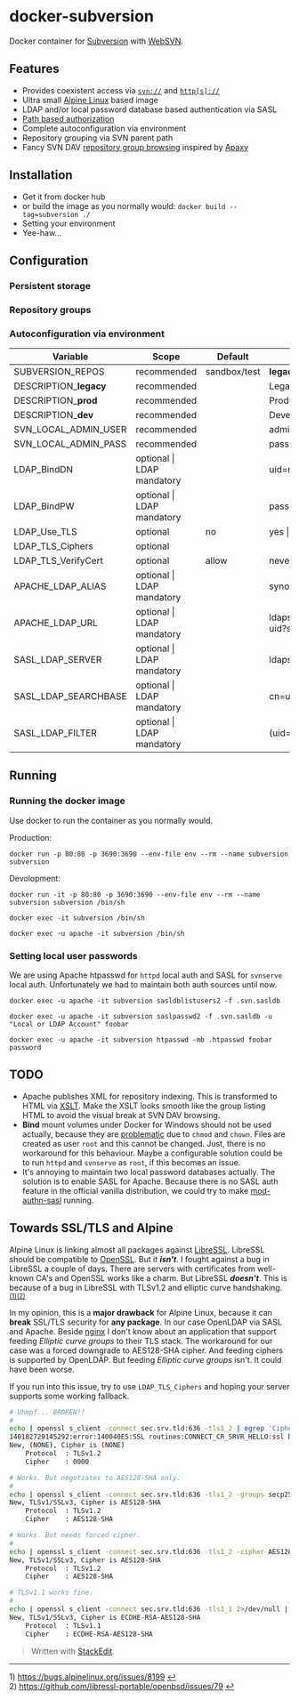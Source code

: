 # docker-subversion
Docker container for [Subversion][1] with [WebSVN][2].

[1]: http://subversion.apache.org/
[2]: https://websvnphp.github.io/

## Features
* Provides coexistent access via [`svn://`][3] and [`http[s]://`][4]
* Ultra small [Alpine Linux][5] based image
* LDAP and/or local password database based authentication via SASL
* [Path based authorization][6]
* Complete autoconfiguration via environment
* Repository grouping via SVN parent path
* Fancy SVN DAV [repository group browsing][7] inspired by [Apaxy][8]

[3]: http://svnbook.red-bean.com/de/1.7/svn.serverconfig.svnserve.html
[4]: http://svnbook.red-bean.com/de/1.7/svn.serverconfig.httpd.html
[5]: https://alpinelinux.org/
[6]: http://svnbook.red-bean.com/de/1.7/svn.serverconfig.pathbasedauthz.html
[7]: http://httpd.apache.org/docs/2.4/mod/mod_autoindex.html
[8]: https://oupala.github.io/apaxy/

## Installation
* Get it from docker hub
* or build the image as you normally would: `docker build --tag=subversion ./`
* Setting your environment
* Yee-haw...

## Configuration

### Persistent storage

### Repository groups

### Autoconfiguration via environment
| Variable | Scope | Default | Example |
| --- | --- | --- | --- |
| SUBVERSION_REPOS | recommended | sandbox/test | **legacy**/code **legacy**/conf **dev**/apps **prod**/apps |
| DESCRIPTION_**legacy** | recommended | | Legacy stuff |
| DESCRIPTION_**prod** | recommended | | Production app code & config |
| DESCRIPTION_**dev** | recommended | | Development app code & config |
| SVN_LOCAL_ADMIN_USER | recommended | | admin |
| SVN_LOCAL_ADMIN_PASS | recommended | | password |
| LDAP_BindDN | optional \| LDAP mandatory | | uid=root,cn=users,dc=example,dc=com |
| LDAP_BindPW | optional \| LDAP mandatory | | password |
| LDAP_Use_TLS |optional | no | yes \| no |
| LDAP_TLS_Ciphers | optional | | |
| LDAP_TLS_VerifyCert | optional | allow | never \| allow \| try \| demand |
| APACHE_LDAP_ALIAS | optional \| LDAP mandatory | | synology |
| APACHE_LDAP_URL | optional \| LDAP mandatory | | ldaps://synology/cn=users,dc=example,dc=com?uid?sub |
| SASL_LDAP_SERVER | optional \| LDAP mandatory | | ldaps://synology |
| SASL_LDAP_SEARCHBASE | optional \| LDAP mandatory | | cn=users,dc=example,dc=com |
| SASL_LDAP_FILTER | optional \| LDAP mandatory | | (uid=%U) |

## Running

### Running the docker image
Use docker to run the container as you normally would.

Production:

`docker run -p 80:80 -p 3690:3690 --env-file env --rm --name subversion subversion`

Devolopment:

`docker run -it -p 80:80 -p 3690:3690 --env-file env --rm --name subversion subversion /bin/sh`

`docker exec -it subversion /bin/sh`

`docker exec -u apache -it subversion /bin/sh`

### Setting local user passwords
We are using Apache htpasswd for `httpd` local auth and SASL for `svnserve` local auth. Unfortunately we had to maintain both auth sources until now.

`docker exec -u apache -it subversion sasldblistusers2 -f .svn.sasldb`

`docker exec -u apache -it subversion saslpasswd2 -f .svn.sasldb -u "Local or LDAP Account" foobar`

`docker exec -u apache -it subversion htpasswd -mb .htpasswd foobar password`

## TODO
* Apache publishes XML for repository indexing. This is transformed to HTML via [XSLT][9]. Make the XSLT looks smooth like the group listing HTML to avoid the visual break at SVN DAV browsing.
* **Bind** mount volumes under Docker for Windows should not be used actually, because they are [problematic][10] due to `chmod` and `chown`. Files are created as user `root` and this cannot be changed. Just, there is no workaround for this behaviour. Maybe a configurable solution could be to run `httpd` and `svnserve` as `root`, if this becomes an issue.
* It's annoying to maintain two local password databases actually. The solution is to enable SASL for Apache. Because there is no SASL auth feature in the official vanilla distribution, we could try to make [mod-authn-sasl][11] running.

[9]: https://svn.apache.org/repos/asf/subversion/trunk/tools/xslt/svnindex.xsl
[10]: https://docs.docker.com/docker-for-windows/troubleshoot/#permissions-errors-on-data-directories-for-shared-volumes
[11]: https://sourceforge.net/projects/mod-authn-sasl

## Towards SSL/TLS and Alpine
Alpine Linux is linking almost all packages against [LibreSSL][12]. LibreSSL should be compatible to [OpenSSL][13]. But it ***isn't***. I fought against a bug in LibreSSL a couple of days. There are servers with certificates from well-known CA's and OpenSSL works like a charm. But LibreSSL ***doesn't***. This is because of a bug in LibreSSL with TLSv1.2 and elliptic curve handshaking. <sup id="a1">[(1)](#f1)</sup><sup id="a1">[(2)](#f2)</sup>

In my opinion, this is a **major drawback** for Alpine Linux, because it can **break** SSL/TLS security for **any package**. In our case OpenLDAP via SASL and Apache. Beside [nginx][14] I don't know about an application that support feeding *Elliptic curve groups* to their TLS stack. The workaround for our case was a forced downgrade to AES128-SHA cipher. And feeding ciphers is supported by OpenLDAP. But feeding *Elliptic curve groups* isn't. It could have been worse.

If you run into this issue, try to use `LDAP_TLS_Ciphers` and hoping your server supports some working fallback.

[12]: http://www.libressl.org/
[13]: https://www.openssl.org/
[14]: https://nginx.org/

```bash
# Uhmpf... BROKEN!!
#
echo | openssl s_client -connect sec.srv.tld:636 -tls1_2 | egrep 'Cipher|Protocol'
140182729145292:error:140040E5:SSL routines:CONNECT_CR_SRVR_HELLO:ssl handshake failure:ssl_pkt.c:585:
New, (NONE), Cipher is (NONE)
    Protocol  : TLSv1.2
    Cipher    : 0000

# Works. But negotiates to AES128-SHA only.
#
echo | openssl s_client -connect sec.srv.tld:636 -tls1_2 -groups secp256k1:secp224r1 2>/dev/null | egrep 'Cipher|Protocol'
New, TLSv1/SSLv3, Cipher is AES128-SHA
    Protocol  : TLSv1.2
    Cipher    : AES128-SHA

# Works. But needs forced cipher.
#
echo | openssl s_client -connect sec.srv.tld:636 -tls1_2 -cipher AES128-SHA 2>/dev/null | egrep 'Cipher|Protocol'
New, TLSv1/SSLv3, Cipher is AES128-SHA
    Protocol  : TLSv1.2
    Cipher    : AES128-SHA

# TLSv1.1 works fine.
#
echo | openssl s_client -connect sec.srv.tld:636 -tls1_1 2>/dev/null | egrep 'Cipher|Protocol'
New, TLSv1/SSLv3, Cipher is ECDHE-RSA-AES128-SHA
    Protocol  : TLSv1.1
    Cipher    : ECDHE-RSA-AES128-SHA
```

> Written with [StackEdit](https://stackedit.iaean.net/).

[15]: http://svnbook.red-bean.com/de/1.7/svn.ref.svnserve.html
[16]: http://svnbook.red-bean.com/de/1.7/svn.ref.mod_dav_svn.conf.html
[17]: http://svnbook.red-bean.com/de/1.7/svn.ref.mod_authz_svn.conf.html

---
<span id="f1">1)</span> https://bugs.alpinelinux.org/issues/8199 [↩](#a1)   
<span id="f2">2)</span> https://github.com/libressl-portable/openbsd/issues/79 [↩](#a2)
